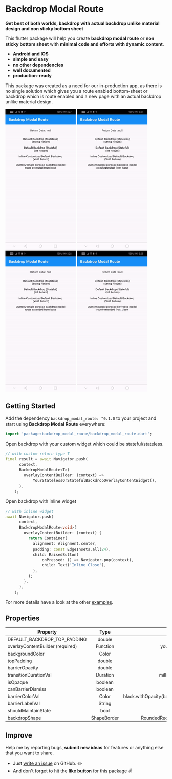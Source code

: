 # Backdrop Modal Route

**Get best of both worlds, backdrop with actual backdrop unlike material design and non sticky bottom sheet**

This flutter package will help you create **backdrop modal route** or **non sticky bottom sheet** with **minimal code and efforts with dynamic content**. 

- **Android and IOS**
- **simple and easy**
- **no other dependencies**
- **well documented**
- **production-ready**

This package was created as a need for our in-production app, as there is no single solution which gives you a route enabled bottom-sheet or backdrop which is route enabled and a new page with an actual backdrop unlike material design.

<img src="./screenshots/example1.gif" width="220" height="440" />
<img src="./screenshots/example2.gif" width="220" height="440" />
<img src="./screenshots/example3.gif" width="220" height="440" />
<img src="./screenshots/example4.gif" width="220" height="440" />

## Getting Started
Add the dependency `backdrop_modal_route: ^0.1.0` to your project and start using **Backdrop Modal Route** everywhere:
```dart
import 'package:backdrop_modal_route/backdrop_modal_route.dart';
```

Open backdrop with your custom widget which could be stateful/stateless.

```dart
// with custom return type T
final result = await Navigator.push(
      context,
      BackdropModalRoute<T>(
        overlayContentBuilder: (context) => 
            YourStatelessOrStatefulBackdropOverlayContentWidget(),
      ),
    );
```

Open backdrop with inline widget

```dart
// with inline widget
await Navigator.push(
      context,
      BackdropModalRoute<void>(
        overlayContentBuilder: (context) {
          return Container(
            alignment: Alignment.center,
            padding: const EdgeInsets.all(24),
            child: RaisedButton(
                onPressed: () => Navigator.pop(context),
                child: Text('Inline Close'),
            ),
          );
        },
      ),
    );
```

For more details have a look at the other [examples](https://github.com/hey24sheep/backdrop_modal_route/tree/master/example).

## Properties
| Property                         | Type          | Default                           |
| ------------------------         |:-------------:| -----:                            |
| DEFAULT_BACKDROP_TOP_PADDING     | double        | 56.0                              |
| overlayContentBuilder (required) | Function      | you implement it                  |
| backgroundColor                  | Color         | White                             |
| topPadding                       | double        | 56.0                              |
| barrierOpacity                   | double        | 0.5                               |
| transitionDurationVal            | Duration      | milliseconds:500                  |
| isOpaque                         | boolean       | false                             |
| canBarrierDismiss                | boolean       | true                              |
| barrierColorVal                  | Color         | black.withOpacity(barrierOpacity) |
| barrierLabelVal                  | String        | null                              |
| shouldMaintainState              | bool          | true                              |
| backdropShape                    | ShapeBorder   | RoundedRectangleBorder            |

## Improve

Help me by reporting bugs, **submit new ideas** for features or anything else that you want to share.

- Just [write an issue](https://github.com/hey24sheep/backdrop_modal_route/issues) on GitHub. ✏️
- And don't forget to hit the **like button** for this package ✌️